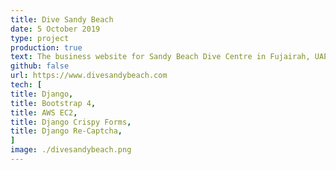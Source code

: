 ```yaml
---
title: Dive Sandy Beach
date: 5 October 2019
type: project
production: true
text: The business website for Sandy Beach Dive Centre in Fujairah, UAE. Built with Django and styled with Bootstrap 4. This application features an online booking interface for divers, custom PADI course and local dive site upload through the Django admin interface.
github: false
url: https://www.divesandybeach.com
tech: [
title: Django,
title: Bootstrap 4,
title: AWS EC2,
title: Django Crispy Forms,
title: Django Re-Captcha,
]
image: ./divesandybeach.png
---
```

